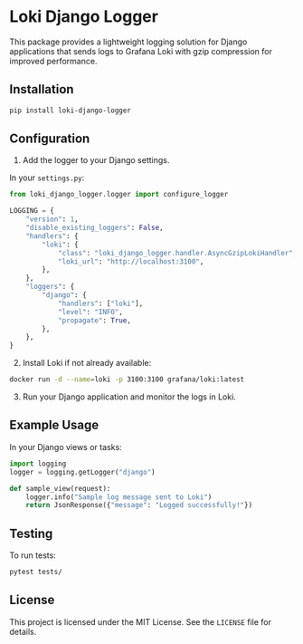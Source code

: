 # Loki Django Logger

This package provides a lightweight logging solution for Django applications that sends logs to Grafana Loki with gzip compression for improved performance.

## Installation

```bash
pip install loki-django-logger
```

## Configuration

1. Add the logger to your Django settings.

In your `settings.py`:

```python
from loki_django_logger.logger import configure_logger

LOGGING = {
    "version": 1,
    "disable_existing_loggers": False,
    "handlers": {
        "loki": {
            "class": "loki_django_logger.handler.AsyncGzipLokiHandler",
            "loki_url": "http://localhost:3100",
        },
    },
    "loggers": {
        "django": {
            "handlers": ["loki"],
            "level": "INFO",
            "propagate": True,
        },
    },
}
```

2. Install Loki if not already available:

```bash
docker run -d --name=loki -p 3100:3100 grafana/loki:latest
```

3. Run your Django application and monitor the logs in Loki.

## Example Usage

In your Django views or tasks:

```python
import logging
logger = logging.getLogger("django")

def sample_view(request):
    logger.info("Sample log message sent to Loki")
    return JsonResponse({"message": "Logged successfully!"})
```

## Testing

To run tests:

```bash
pytest tests/
```

## License

This project is licensed under the MIT License. See the `LICENSE` file for details.
